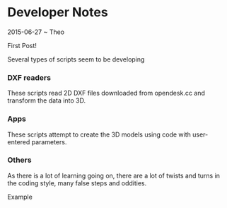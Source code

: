 Developer Notes
===


2015-06-27 ~ Theo

First Post!

Several types of scripts seem to be developing

### DXF readers
These scripts read 2D DXF files downloaded from opendesk.cc and transform the data into 3D.

 
### Apps
These scripts attempt to create the 3D models using code with user-entered parameters.

### Others

As there is a lot of learning going on, there are a lot of twists and turns in the coding style, many false steps and oddities.

Example

 